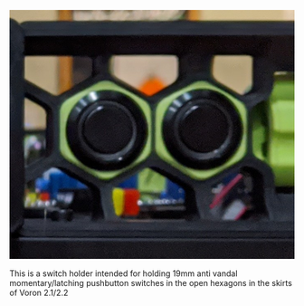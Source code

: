 ![Switch Image](Switchpreview.jpg?raw=true "Switch Image")

This is a switch holder intended for holding 19mm anti vandal momentary/latching pushbutton switches in the open hexagons in the skirts of Voron 2.1/2.2
